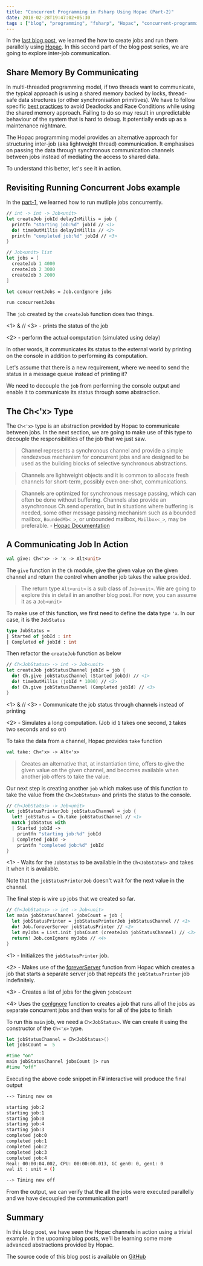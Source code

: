 ```yaml
---
title: "Concurrent Programming in Fsharp Using Hopac (Part-2)"
date: 2018-02-28T19:47:02+05:30
tags : ["blog", "programming", "fsharp", "Hopac", "concurrent-programming", "functional-programming"]
---
```


In the [last blog post](/blog/concurrent-programming-in-fsharp-using-hopac-part-1), we learned the how to create jobs and run them parallelly using [Hopac](https://github.com/hopac/Hopac). In this second part of the blog post series, we are going to explore inter-job communication.

## Share Memory By Communicating

In multi-threaded programming model, if two threads want to communicate, the typical approach is using a shared memory backed by locks, thread-safe data structures (or other synchronisation primitives). We have to follow specific [best practices](https://docs.microsoft.com/en-us/dotnet/standard/threading/managed-threading-best-practices) to avoid Deadlocks and Race Conditions while using the shared memory approach. Failing to do so may result in unpredictable behaviour of the system that is hard to debug. It potentially ends up as a maintenance nightmare.

The Hopac programming model provides an alternative approach for structuring inter-job (aka lightweight thread) communication. It emphasises on passing the data through synchronous communication channels between jobs instead of mediating the access to shared data.

To understand this better, let's see it in action.


## Revisiting Running Concurrent Jobs example

In the [part-1](/blog/concurrent-programming-in-fsharp-using-hopac-part-1.mmark#running-concurrent-jobs), we learned how to run mutliple jobs concurrently.


```fsharp
// int -> int -> Job<unit>
let createJob jobId delayInMillis = job {
  printfn "starting job:%d" jobId // <1>
  do! timeOutMillis delayInMillis // <2>
  printfn "completed job:%d" jobId // <3>
}

// Job<unit> list
let jobs = [
  createJob 1 4000
  createJob 2 3000
  createJob 3 2000
]

let concurrentJobs = Job.conIgnore jobs

run concurrentJobs
```

The `job` created by the `createJob` function does two things.

<1> & // <3> - prints the status of the job

<2> - perform the actual computation (simulated using delay)

In other words, it communicates its status to the external world by printing on the console in addition to performing its computation.

Let's assume that there is a new requirement, where we need to send the status in a message queue instead of printing it?

We need to decouple the `job` from performing the console output and enable it to communicate its status through some abstraction.


## The Ch<'x> Type

The `Ch<'x>` type is an abstraction provided by Hopac to communicate between jobs. In the next section, we are going to make use of this type to decouple the responsibilities of the job that we just saw.

> Channel represents a synchronous channel and provide a simple rendezvous mechanism for concurrent jobs and are designed to be used as the building blocks of selective synchronous abstractions.

> Channels are lightweight objects and it is common to allocate fresh channels for short-term, possibly even one-shot, communications.

> Channels are optimized for synchronous message passing, which can often be done without buffering. Channels also provide an asynchronous Ch.send operation, but in situations where buffering is needed, some other message passing mechanism such as a bounded mailbox, `BoundedMb<_>`, or unbounded mailbox, `Mailbox<_>`, may be preferable. - [Hopac Documentation](https://hopac.github.io/Hopac/Hopac.html#def:type%20Hopac.Ch)



## A Communicating Job In Action

```fsharp
val give: Ch<'x> -> 'x -> Alt<unit>
```

The `give` function in the `Ch` module, give the given value on the given channel and return the control when another job takes the value provided.

> The return type `Alt<unit>` is a sub class of `Job<unit>`. We are going to explore this in detail in an another blog post. For now, you can assume it as a `Job<unit>`

To make use of this function, we first need to define the data type `'x`. In our case, it is the `JobStatus`

```fsharp
type JobStatus =
| Started of jobId : int
| Completed of jobId : int
```

Then refactor the `createJob` function as below


```fsharp
// Ch<JobStatus> -> int -> Job<unit>
let createJob jobStatusChannel jobId = job {
  do! Ch.give jobStatusChannel (Started jobId) // <1>
  do! timeOutMillis (jobId * 1000) // <2>
  do! Ch.give jobStatusChannel (Completed jobId) // <3>
}
```

<1> & // <3> - Communicate the job status through channels instead of printing

<2> - Simulates a long computation. (Job id `1` takes one second, `2` takes two seconds and so on)

To take the data from a channel, Hopac provides `take` function

```fsharp
val take: Ch<'x> -> Alt<'x>
```
> Creates an alternative that, at instantiation time, offers to give the given value on the given channel, and becomes available when another job offers to take the value.

Our next step is creating another `job` which makes use of this function to take the value from the `Ch<JobStatus>` and prints the status to the console.


```fsharp
// Ch<JobStatus> -> Job<unit>
let jobStatusPrinterJob jobStatusChannel = job {
  let! jobStatus = Ch.take jobStatusChannel // <1>
  match jobStatus with
  | Started jobId ->
    printfn "starting job:%d" jobId
  | Completed jobId ->
    printfn "completed job:%d" jobId
}
```

<1> - Waits for the `JobStatus` to be available in the `Ch<JobStatus>` and takes it when it is available.

Note that the `jobStatusPrinterJob` doesn't wait for the next value in the channel.

The final step is wire up jobs that we created so far.


```fsharp
// Ch<JobStatus> -> int -> Job<unit>
let main jobStatusChannel jobsCount = job {
  let jobStatusPrinter = jobStatusPrinterJob jobStatusChannel // <1>
  do! Job.foreverServer jobStatusPrinter // <2>
  let myJobs = List.init jobsCount (createJob jobStatusChannel) // <3>
  return! Job.conIgnore myJobs // <4>
}
```

<1> - Initializes the `jobStatusPrinter` job.

<2> - Makes use of the [foreverServer](https://hopac.github.io/Hopac/Hopac.html#def:val%20Hopac.Job.foreverServer) function from Hopac which creates a job that starts a separate server job that repeats the `jobStatusPrinter` job indefinitely.

<3> - Creates a list of jobs for the given `jobsCount`

<4> Uses the [conIgnore](https://hopac.github.io/Hopac/Hopac.html#def:val%20Hopac.Job.conIgnore) function to creates a job that runs all of the jobs as separate concurrent jobs and then waits for all of the jobs to finish

To run this `main` job, we need a `Ch<JobStatus>`. We can create it using the constructor of the `Ch<'x>` type.

```fsharp
let jobStatusChannel = Ch<JobStatus>()
let jobsCount =  5

#time "on"
main jobStatusChannel jobsCount |> run
#time "off"
```

Executing the above code snippet in F# interactive will produce the final output

```bash
--> Timing now on

starting job:2
starting job:1
starting job:0
starting job:4
starting job:3
completed job:0
completed job:1
completed job:2
completed job:3
completed job:4
Real: 00:00:04.002, CPU: 00:00:00.013, GC gen0: 0, gen1: 0
val it : unit = ()

--> Timing now off
```

From the output, we can verify that the all the jobs were executed parallelly and we have decoupled the communication part!


## Summary

In this blog post, we have seen the Hopac channels in action using a trivial example. In the upcoming blog posts, we'll be learning some more advanced abstractions provided by Hopac.

The source code of this blog post is available on [GitHub](https://github.com/demystifyfp/BlogSamples/tree/0.3/fsharp/HopacSeries/Part2)
